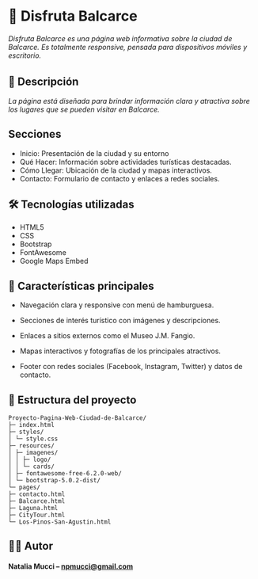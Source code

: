 # 🌟 Disfruta Balcarce


###### Disfruta Balcarce es una página web informativa sobre la ciudad de Balcarce.       Es totalmente responsive, pensada para dispositivos móviles y escritorio.

## 📖 Descripción

*La página está diseñada para brindar información clara y atractiva sobre los lugares que se pueden visitar en Balcarce.*  


## Secciones



* Inicio: Presentación de la ciudad y su entorno
* Qué Hacer: Información sobre actividades turísticas destacadas.
* Cómo Llegar: Ubicación de la ciudad y mapas interactivos.
* Contacto: Formulario de contacto y enlaces a redes sociales.


## 🛠 Tecnologías utilizadas
* HTML5
* CSS
* Bootstrap 
* FontAwesome
* Google Maps Embed



## 🌟 Características principales

* Navegación clara y responsive con menú de hamburguesa.

* Secciones de interés turístico con imágenes y descripciones.

* Enlaces a sitios externos como el Museo J.M. Fangio.

* Mapas interactivos y fotografías de los principales atractivos.

* Footer con redes sociales (Facebook, Instagram, Twitter) y datos de contacto.

## 📂 Estructura del proyecto
```
Proyecto-Pagina-Web-Ciudad-de-Balcarce/
├─ index.html
├─ styles/
│ └─ style.css
├─ resources/
│ ├─ imagenes/
│ │ ├─ logo/
│ │ └─ cards/
│ ├─ fontawesome-free-6.2.0-web/
│ └─ bootstrap-5.0.2-dist/
└─ pages/
├─ contacto.html
├─ Balcarce.html
├─ Laguna.html
├─ CityTour.html
└─ Los-Pinos-San-Agustin.html
```
## 👩‍💻 Autor
#### Natalia Mucci – npmucci@gmail.com
